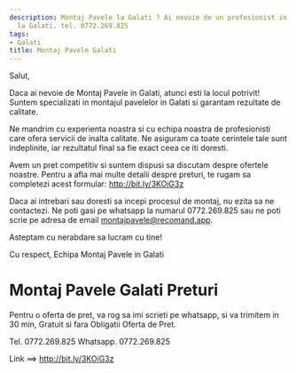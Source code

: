 ```yaml
---
description: Montaj Pavele la Galati ? Ai nevoie de un profesionist in Montaj Pavele
  la Galati. tel. 0772.269.825
tags:
- Galati
title: Montaj Pavele Galati
---
```



Salut, 

Daca ai nevoie de Montaj Pavele in Galati, atunci esti la locul potrivit! Suntem specializati in montajul pavelelor in Galati si garantam rezultate de calitate. 

Ne mandrim cu experienta noastra si cu echipa noastra de profesionisti care ofera servicii de inalta calitate. Ne asiguram ca toate cerintele tale sunt indeplinite, iar rezultatul final sa fie exact ceea ce iti doresti. 

Avem un pret competitiv si suntem dispusi sa discutam despre ofertele noastre. Pentru a afla mai multe detalii despre preturi, te rugam sa completezi acest formular: http://bit.ly/3KOiG3z

Daca ai intrebari sau doresti sa incepi procesul de montaj, nu ezita sa ne contactezi. Ne poti gasi pe whatsapp la numarul 0772.269.825 sau ne poti scrie pe adresa de email montajpavele@recomand.app. 

Asteptam cu nerabdare sa lucram cu tine! 

Cu respect, 
Echipa Montaj Pavele in Galati

# Montaj Pavele Galati Preturi
Pentru o oferta de pret, va rog sa imi scrieti pe whatsapp, si va trimitem in 30 min, Gratuit si fara Obligatii Oferta de Pret.

Tel. 0772.269.825
Whatsapp. 0772.269.825

Link ==> http://bit.ly/3KOiG3z